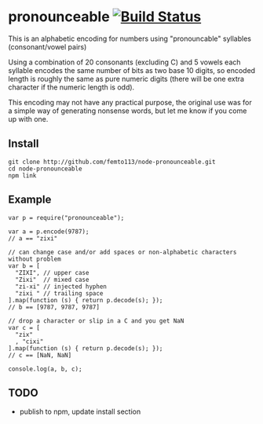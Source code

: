 # pronounceable [![Build Status](https://secure.travis-ci.org/femto113/node-pronounceable.png)](http://travis-ci.org/femto113/node-pronounceable)

This is an alphabetic encoding for numbers using "pronouncable" syllables (consonant/vowel pairs)

Using a combination of 20 consonants (excluding C) and 5 vowels each syllable encodes the same
number of bits as two base 10 digits, so encoded length is roughly the same as pure
numeric digits (there will be one extra character if the numeric length is odd).

This encoding may not have any practical purpose, the original use was for
a simple way of generating nonsense words, but let me know if you come up with one.  

## Install

    git clone http://github.com/femto113/node-pronounceable.git
    cd node-pronounceable
    npm link

## Example

    var p = require("pronounceable");

    var a = p.encode(9787);
    // a == "zixi"

    // can change case and/or add spaces or non-alphabetic characters without problem
    var b = [
      "ZIXI", // upper case
      "Zixi"  // mixed case
      "zi-xi" // injected hyphen
      "zixi " // trailing space
    ].map(function (s) { return p.decode(s); });
    // b == [9787, 9787, 9787]

    // drop a character or slip in a C and you get NaN
    var c = [
      "zix"
      , "cixi"
    ].map(function (s) { return p.decode(s); });
    // c == [NaN, NaN]

    console.log(a, b, c);

## TODO

- publish to npm, update install section
